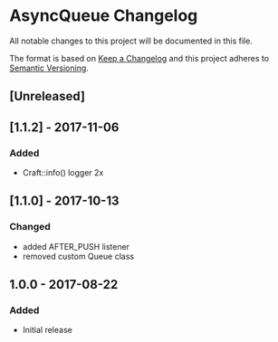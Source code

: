 # AsyncQueue Changelog

All notable changes to this project will be documented in this file.

The format is based on [Keep a Changelog](http://keepachangelog.com/) and this project adheres to [Semantic Versioning](http://semver.org/).


## [Unreleased]

## [1.1.2] - 2017-11-06
### Added
- Craft::info() logger 2x


## [1.1.0] - 2017-10-13

### Changed
- added AFTER_PUSH listener
- removed custom Queue class


## 1.0.0 - 2017-08-22
### Added
- Initial release
